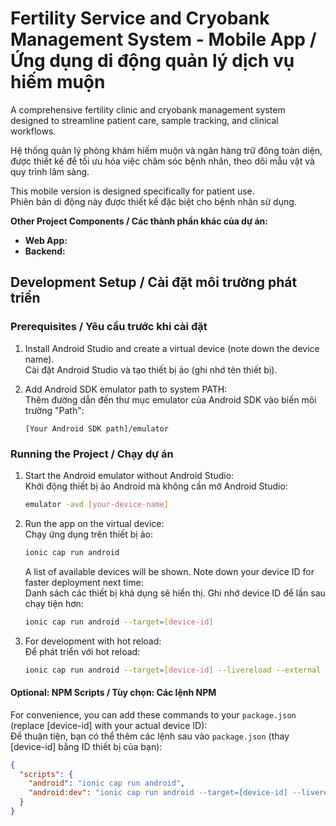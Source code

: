 # Fertility Service and Cryobank Management System - Mobile App / Ứng dụng di động quản lý dịch vụ hiếm muộn

A comprehensive fertility clinic and cryobank management system designed to streamline patient care, sample tracking, and clinical workflows.

Hệ thống quản lý phòng khám hiếm muộn và ngân hàng trữ đông toàn diện, được thiết kế để tối ưu hóa việc chăm sóc bệnh nhân, theo dõi mẫu vật và quy trình lâm sàng.

This mobile version is designed specifically for patient use.  
Phiên bản di động này được thiết kế đặc biệt cho bệnh nhân sử dụng.

**Other Project Components / Các thành phần khác của dự án:**

- **Web App:**
- **Backend:**

## Development Setup / Cài đặt môi trường phát triển

### Prerequisites / Yêu cầu trước khi cài đặt

1. Install Android Studio and create a virtual device (note down the device name).  
   Cài đặt Android Studio và tạo thiết bị ảo (ghi nhớ tên thiết bị).

2. Add Android SDK emulator path to system PATH:  
   Thêm đường dẫn đến thư mục emulator của Android SDK vào biến môi trường "Path":

   ```text
   [Your Android SDK path]/emulator
   ```

### Running the Project / Chạy dự án

1. Start the Android emulator without Android Studio:  
   Khởi động thiết bị ảo Android mà không cần mở Android Studio:

   ```bash
   emulator -avd [your-device-name]
   ```

2. Run the app on the virtual device:  
   Chạy ứng dụng trên thiết bị ảo:

   ```bash
   ionic cap run android
   ```

   A list of available devices will be shown. Note down your device ID for faster deployment next time:  
   Danh sách các thiết bị khả dụng sẽ hiển thị. Ghi nhớ device ID để lần sau chạy tiện hơn:

   ```bash
   ionic cap run android --target=[device-id]
   ```

3. For development with hot reload:  
   Để phát triển với hot reload:

   ```bash
   ionic cap run android --target=[device-id] --livereload --external
   ```

#### Optional: NPM Scripts / Tùy chọn: Các lệnh NPM

For convenience, you can add these commands to your `package.json` (replace [device-id] with your actual device ID):  
Để thuận tiện, bạn có thể thêm các lệnh sau vào `package.json` (thay [device-id] bằng ID thiết bị của bạn):

```json
{
  "scripts": {
    "android": "ionic cap run android",
    "android:dev": "ionic cap run android --target=[device-id] --livereload --external"
  }
}
```
